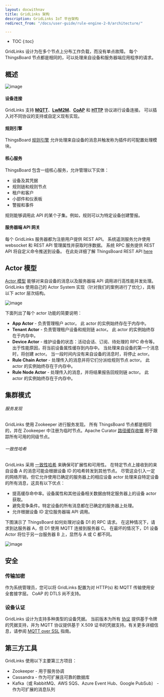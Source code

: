 ```yaml
---
layout: docwithnav
title: GridLinks 架构
description: GridLinks IoT 平台架构
redirect_from: "/docs/user-guide/rule-engine-2-0/architecture/"

---
```


* TOC
{:toc}

GridLinks 设计为在多个节点上分布工作负载，而没有单点故障。
每个 ThingsBoard 节点都是相同的，可以处理来自设备和服务器端应用程序的请求。

## 概述

![image](/images/reference/architecture-in-brief.svg)

#### 设备连接

GridLinks 支持 [**MQTT**](/docs/reference/mqtt-api/)、[**LwM2M**](/docs/reference/lwm2m-api/)、[**CoAP**](/docs/reference/coap-api/) 和 [**HTTP**](/docs/reference/http-api/) 协议进行设备连接。
可以插入对不同协议的支持或自定义现有实现。

#### 规则引擎

ThingsBoard [规则引擎](/docs/user-guide/rule-engine/) 允许处理来自设备的消息并触发称为插件的可配置处理模块。

#### 核心服务

ThingsBoard 包含一组核心服务，允许管理以下实体：

* 设备及其凭据
* 规则链和规则节点
* 租户和客户
* 小部件和仪表板
* 警报和事件

规则能够调用此 API 的某个子集。例如，规则可以为特定设备创建警报。

#### 服务器端 API 网关

每个 GridLinks 服务器都为注册用户提供 REST API。
系统遥测服务允许使用 websocket 和 REST API 管理属性并获取时序数据。
系统 RPC 服务提供 REST API 将自定义命令推送到设备。
在此处详细了解 ThingsBoard REST API [here](/docs/reference/rest-api/)

## Actor 模型

[Actor 模型](https://en.wikipedia.org/wiki/Actor_model) 能够对来自设备的消息以及服务器端 API 调用进行高性能并发处理。
GridLinks 使用自己的 Actor System 实现（针对我们的案例进行了优化），具有以下 actor 层次结构。

![image](/images/reference/actor-system-hierarchies.svg)

下面列出了每个 actor 功能的简要说明：

* **App Actor** - 负责管理租户 actor。
此 actor 的实例始终存在于内存中。
* **Tenant Actor** - 负责管理租户设备和规则链 actor。
此 actor 的实例始终存在于内存中。
* **Device Actor** - 维护设备的状态：活动会话、订阅、待处理的 RPC 命令等。
出于性能原因，将当前设备属性缓存到内存中。
当处理来自设备的第一个消息时，将创建 actor。
当一段时间内没有来自设备的消息时，将停止 actor。
* **Rule Chain Actor** - 处理传入的消息并将它们分派给规则节点 actor。
此 actor 的实例始终存在于内存中。
* **Rule Node Actor** - 处理传入的消息，并将结果报告回规则链 actor。
此 actor 的实例始终存在于内存中。

## 集群模式

###### 服务发现

GridLinks 使用 Zookeeper 进行服务发现。
所有 ThingsBoard 节点都是相同的，并在 Zookeeper 中注册为临时节点。Apache Curator [路径缓存收据](http://curator.apache.org/curator-recipes/path-cache.html) 用于跟踪所有可用的同级节点。

###### 一致性哈希

GridLinks 采用 [一致性哈希](https://en.wikipedia.org/wiki/Consistent_hashing) 来确保可扩展性和可用性。
在特定节点上接收到的来自设备 A 的消息可能会根据设备 ID 的哈希转发到其他节点。
尽管这会引入一定的网络开销，但它允许使用已确定的服务器上的相应设备 actor 处理来自特定设备的所有消息，这具有以下优点：

* 提高缓存命中率。设备属性和其他设备相关数据由特定服务器上的设备 actor 获取。
* 避免竞争条件。特定设备的所有消息都在已确定的服务器上处理。
* 允许根据设备 ID 定位服务器端 API 调用。

下图演示了 ThingsBoard 如何处理对设备 D1 的 RPC 请求。
在这种情况下，请求到达服务器 A，但 D1 使用 MQTT 连接到服务器 C。
在最坏的情况下，D1 设备 Actor 将位于另一台服务器 B 上，显然与 A 或 C 都不同。

![image](/images/reference/cluster-mode-rpc-request.svg)

## 安全

### 传输加密

作为系统管理员，您可以将 GridLinks 配置为对 HTTP(s) 和 MQTT 传输使用安全套接字层。
CoAP 的 DTLS 尚不支持。

### 设备认证

GridLinks 设计为支持多种类型的设备凭据。
当前版本为所有 [协议](/docs/reference/protocols/) 提供基于令牌的凭据支持，并为 MQTT 协议提供基于 X.509 证书的凭据支持。有关更多详细信息，请参阅 [MQTT over SSL](/docs/user-guide/mqtt-over-ssl/) 指南。

## 第三方工具

GridLinks 使用以下主要第三方项目：

* Zookeeper - 用于服务协调
* Cassandra - 作为可扩展且可靠的数据库
* Kafka（或 RabbitMQ、AWS SQS、Azure Event Hub、Google PubSub） - 作为可扩展的消息队列